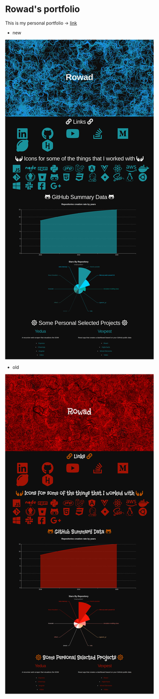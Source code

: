 # Rowad's portfolio

This is my personal portfolio -> [link](https://mohammedal-rowad.github.io/me/)

* new

<img src="./example-new.png" />


* old

<img src="./Whaddaya-Think.png" />
